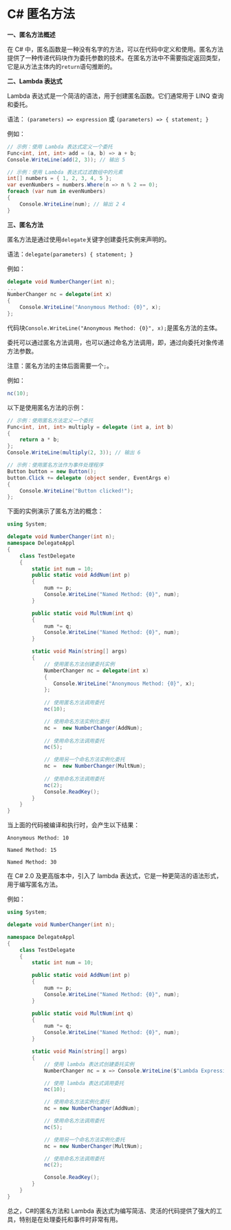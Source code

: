 # C# 匿名方法

**一、匿名方法概述**

在 C# 中，匿名函数是一种没有名字的方法，可以在代码中定义和使用。匿名方法提供了一种传递代码块作为委托参数的技术。在匿名方法中不需要指定返回类型，它是从方法主体内的`return`语句推断的。

**二、Lambda 表达式**

Lambda 表达式是一个简洁的语法，用于创建匿名函数。它们通常用于 LINQ 查询和委托。

语法：
`(parameters) => expression` 或 `(parameters) => { statement; }`

例如：

```csharp
// 示例：使用 Lambda 表达式定义一个委托
Func<int, int, int> add = (a, b) => a + b;
Console.WriteLine(add(2, 3)); // 输出 5

// 示例：使用 Lambda 表达式过滤数组中的元素
int[] numbers = { 1, 2, 3, 4, 5 };
var evenNumbers = numbers.Where(n => n % 2 == 0);
foreach (var num in evenNumbers)
{
    Console.WriteLine(num); // 输出 2 4
}
```

**三、匿名方法**

匿名方法是通过使用`delegate`关键字创建委托实例来声明的。

语法：`delegate(parameters) { statement; }`

例如：

```csharp
delegate void NumberChanger(int n);
...
NumberChanger nc = delegate(int x)
{
    Console.WriteLine("Anonymous Method: {0}", x);
};
```

代码块`Console.WriteLine("Anonymous Method: {0}", x);`是匿名方法的主体。

委托可以通过匿名方法调用，也可以通过命名方法调用，即，通过向委托对象传递方法参数。

注意：匿名方法的主体后面需要一个`;`。

例如：

```csharp
nc(10);
```

以下是使用匿名方法的示例：

```csharp
// 示例：使用匿名方法定义一个委托
Func<int, int, int> multiply = delegate (int a, int b)
{
    return a * b;
};
Console.WriteLine(multiply(2, 3)); // 输出 6

// 示例：使用匿名方法作为事件处理程序
Button button = new Button();
button.Click += delegate (object sender, EventArgs e)
{
    Console.WriteLine("Button clicked!");
};
```

下面的实例演示了匿名方法的概念：

```csharp
using System;

delegate void NumberChanger(int n);
namespace DelegateAppl
{
    class TestDelegate
    {
        static int num = 10;
        public static void AddNum(int p)
        {
            num += p;
            Console.WriteLine("Named Method: {0}", num);
        }

        public static void MultNum(int q)
        {
            num *= q;
            Console.WriteLine("Named Method: {0}", num);
        }

        static void Main(string[] args)
        {
            // 使用匿名方法创建委托实例
            NumberChanger nc = delegate(int x)
            {
               Console.WriteLine("Anonymous Method: {0}", x);
            };
           
            // 使用匿名方法调用委托
            nc(10);

            // 使用命名方法实例化委托
            nc =  new NumberChanger(AddNum);
           
            // 使用命名方法调用委托
            nc(5);

            // 使用另一个命名方法实例化委托
            nc =  new NumberChanger(MultNum);
           
            // 使用命名方法调用委托
            nc(2);
            Console.ReadKey();
        }
    }
}
```

当上面的代码被编译和执行时，会产生以下结果：

`Anonymous Method: 10`

`Named Method: 15`

`Named Method: 30`

在 C# 2.0 及更高版本中，引入了 lambda 表达式，它是一种更简洁的语法形式，用于编写匿名方法。

例如：

```csharp
using System;

delegate void NumberChanger(int n);

namespace DelegateAppl
{
    class TestDelegate
    {
        static int num = 10;

        public static void AddNum(int p)
        {
            num += p;
            Console.WriteLine("Named Method: {0}", num);
        }

        public static void MultNum(int q)
        {
            num *= q;
            Console.WriteLine("Named Method: {0}", num);
        }

        static void Main(string[] args)
        {
            // 使用 lambda 表达式创建委托实例
            NumberChanger nc = x => Console.WriteLine($"Lambda Expression: {x}");

            // 使用 lambda 表达式调用委托
            nc(10);

            // 使用命名方法实例化委托
            nc = new NumberChanger(AddNum);

            // 使用命名方法调用委托
            nc(5);

            // 使用另一个命名方法实例化委托
            nc = new NumberChanger(MultNum);

            // 使用命名方法调用委托
            nc(2);

            Console.ReadKey();
        }
    }
}
```

总之，C#的匿名方法和 Lambda 表达式为编写简洁、灵活的代码提供了强大的工具，特别是在处理委托和事件时非常有用。